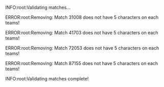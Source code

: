 INFO:root:Validating matches...

ERROR:root:Removing: Match 31008 does not have 5 characters on each teams!

ERROR:root:Removing: Match 41703 does not have 5 characters on each teams!

ERROR:root:Removing: Match 72053 does not have 5 characters on each teams!

ERROR:root:Removing: Match 87155 does not have 5 characters on each teams!

INFO:root:Validating matches complete!

